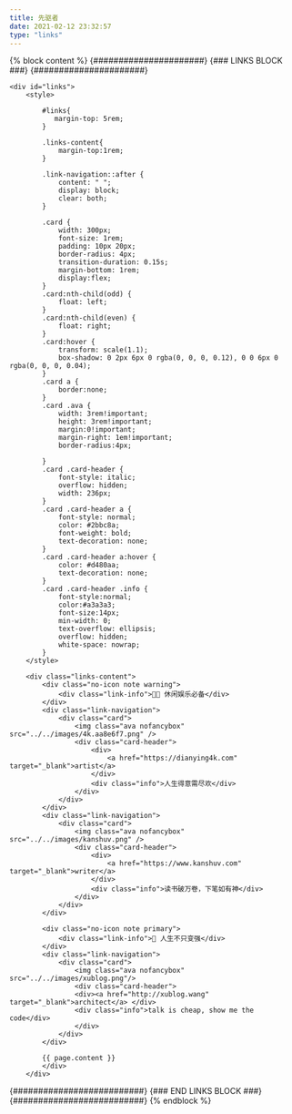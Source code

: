 ```yaml
---
title: 先驱者
date: 2021-02-12 23:32:57
type: "links"
---
```


{% block content %}
    {######################}
    {### LINKS BLOCK ###}
    {######################}

    <div id="links">
        <style>

            #links{
               margin-top: 5rem;
            }

            .links-content{
                margin-top:1rem;
            }

            .link-navigation::after {
                content: " ";
                display: block;
                clear: both;
            }

            .card {
                width: 300px;
                font-size: 1rem;
                padding: 10px 20px;
                border-radius: 4px;
                transition-duration: 0.15s;
                margin-bottom: 1rem;
                display:flex;
            }
            .card:nth-child(odd) {
                float: left;
            }
            .card:nth-child(even) {
                float: right;
            }
            .card:hover {
                transform: scale(1.1);
                box-shadow: 0 2px 6px 0 rgba(0, 0, 0, 0.12), 0 0 6px 0 rgba(0, 0, 0, 0.04);
            }
            .card a {
                border:none;
            }
            .card .ava {
                width: 3rem!important;
                height: 3rem!important;
                margin:0!important;
                margin-right: 1em!important;
                border-radius:4px;

            }
            .card .card-header {
                font-style: italic;
                overflow: hidden;
                width: 236px;
            }
            .card .card-header a {
                font-style: normal;
                color: #2bbc8a;
                font-weight: bold;
                text-decoration: none;
            }
            .card .card-header a:hover {
                color: #d480aa;
                text-decoration: none;
            }
            .card .card-header .info {
                font-style:normal;
                color:#a3a3a3;
                font-size:14px;
                min-width: 0;
                text-overflow: ellipsis;
                overflow: hidden;
                white-space: nowrap;
            }
        </style>

        <div class="links-content">
            <div class="no-icon note warning">
                <div class="link-info">👨‍🎓 休闲娱乐必备</div>
            </div>
            <div class="link-navigation">
                <div class="card">
                    <img class="ava nofancybox" src="../../images/4k.aa8e6f7.png" />
                    <div class="card-header">
                        <div>
                            <a href="https://dianying4k.com" target="_blank">artist</a>
                        </div>
                        <div class="info">人生得意需尽欢</div>
                    </div>
                </div>
            </div>
            <div class="link-navigation">
                <div class="card">
                    <img class="ava nofancybox" src="../../images/kanshuv.png" />
                    <div class="card-header">
                        <div>
                            <a href="https://www.kanshuv.com" target="_blank">writer</a>
                        </div>
                        <div class="info">读书破万卷，下笔如有神</div>
                    </div>
                </div>
            </div>

            <div class="no-icon note primary">
                <div class="link-info">🍭 人生不只变强</div>
            </div>
            <div class="link-navigation">
                <div class="card">
                    <img class="ava nofancybox" src="../../images/xublog.png"/>
                    <div class="card-header">
                    <div><a href="http://xublog.wang" target="_blank">architect</a> </div>
                    <div class="info">talk is cheap, show me the code</div>
                    </div>
                </div>
            </div>

            {{ page.content }}
            </div>
        </div>

  {##########################}
  {### END LINKS BLOCK ###}
  {##########################}
{% endblock %}
